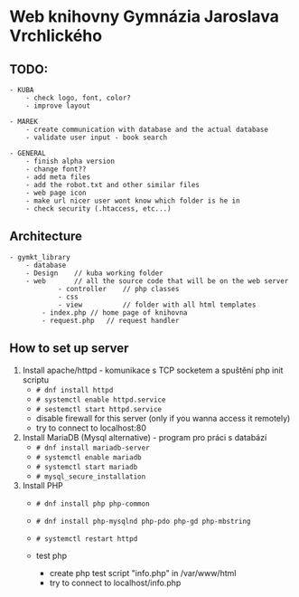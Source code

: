 # Web knihovny Gymnázia Jaroslava Vrchlického

## TODO:
```
- KUBA
	- check logo, font, color?
	- improve layout

- MAREK
	- create communication with database and the actual database
	- validate user input - book search

- GENERAL
	- finish alpha version
	- change font??
	- add meta files
	- add the robot.txt and other similar files
	- web page icon
	- make url nicer user wont know which folder is he in
	- check security (.htaccess, etc...)
```

## Architecture
```
- gymkt_library
	- database
	- Design	// kuba working folder
	- web		// all the source code that will be on the web server
        	- controller    // php classes
        	- css
        	- view          // folder with all html templates
		- index.php	// home page of knihovna
		- request.php	// request handler
```

## How to set up server
1. Install apache/httpd - komunikace s TCP socketem a spuštění php init scriptu
	- `# dnf install httpd`
	- `# systemctl enable httpd.service`
	- `# sestemctl start httpd.service`
	- disable firewall for this server (only if you wanna access it remotely)
	- try to connect to localhost:80
2. Install MariaDB (Mysql alternative) - program pro práci s databází
	- `# dnf install mariadb-server`
	- `# systemctl enable mariadb`
	- `# systemctl start mariadb`
	- `# mysql_secure_installation`
3. Install PHP
	- `# dnf install php php-common`
	- `# dnf install php-mysqlnd php-pdo php-gd php-mbstring`

	- `# systemctl restart httpd`
	- test php
		- create php test script "info.php" in /var/www/html
		- try to connect to localhost/info.php
